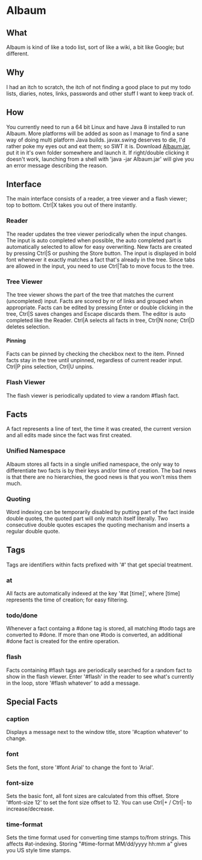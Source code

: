# Albaum

## What
Albaum is kind of like a todo list, sort of like a wiki, a bit like Google; but different.

## Why
I had an itch to scratch, the itch of not finding a good place to put my todo lists, diaries, notes, links, passwords and other stuff I want to keep track of.

## How
You currently need to run a 64 bit Linux and have Java 8 installed to run Albaum. More platforms will be added as soon as I manage to find a sane way of doing multi platform Java builds. javax.swing deserves to die, I'd rather poke my eyes out and eat them; so SWT it is. Download [Albaum.jar](https://github.com/moforw/albaum/blob/master/Albaum.jar?raw=true), put it in it's own folder somewhere and launch it. If right/double clicking it doesn't work, launching from a shell with 'java -jar Albaum.jar' will give you an error message describing the reason.

## Interface
The main interface consists of a reader, a tree viewer and a flash viewer; top to bottom. Ctrl|X takes you out of there instantly.

### Reader
The reader updates the tree viewer periodically when the input changes. The input is auto completed when possible, the auto completed part is automatically selected to allow for easy overwriting. New facts are created by pressing Ctrl|S or pushing the Store button. The input is displayed in bold font whenever it exactly matches a fact that's already in the tree. Since tabs are allowed in the input, you need to use Ctrl|Tab to move focus to the tree.

### Tree Viewer
The tree viewer shows the part of the tree that matches the current (uncompleted) input. Facts are scored by nr of links and grouped when appropriate. Facts can be edited by pressing Enter or double clicking in the tree, Ctrl|S saves changes and Escape discards them. The editor is auto completed like the Reader. Ctrl|A selects all facts in tree, Ctrl|N none; Ctrl|D deletes selection.

#### Pinning
Facts can be pinned by checking the checkbox next to the item. Pinned facts stay in the tree until unpinned, regardless of current reader input. Ctrl|P pins selection, Ctrl|U unpins.

### Flash Viewer
The flash viewer is periodically updated to view a random #flash fact.

## Facts
A fact represents a line of text, the time it was created, the current version and all edits made since the fact was first created.

### Unified Namespace
Albaum stores all facts in a single unified namespace, the only way to differentiate two facts is by their keys and/or time of creation. The bad news is that there are no hierarchies, the good news is that you won't miss them much. 

### Quoting
Word indexing can be temporarily disabled by putting part of the fact inside double quotes, the quoted part will only match itself literally. Two consecutive double quotes escapes the quoting mechanism and inserts a regular double quote.

## Tags
Tags are identifiers within facts prefixed with '#' that get special treatment.

### at
All facts are automatically indexed at the key '#at [time]', where [time] represents the time of creation; for easy filtering.

### todo/done
Whenever a fact containg a #done tag is stored, all matching #todo tags are converted to #done. If more than one #todo is converted, an additional #done fact is created for the entire operation.

### flash
Facts containing #flash tags are periodically searched for a random fact to show in the flash viewer. Enter '#flash' in the reader to see what's currently in the loop, store '#flash whatever' to add a message.

## Special Facts

### caption
Displays a message next to the window title, store '#caption whatever' to change.

### font
Sets the font, store '#font Arial' to change the font to 'Arial'.

### font-size
Sets the basic font, all font sizes are calculated from this offset. Store '#font-size 12' to set the font size offset to 12. You can use Ctrl|+ / Ctrl|- to increase/decrease. 

### time-format
Sets the time format used for converting time stamps to/from strings. This affects #at-indexing. Storing "#time-format MM/dd/yyyy hh:mm a" gives you US style time stamps.
